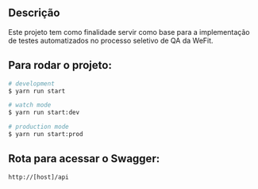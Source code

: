## Descrição

Este projeto tem como finalidade servir como base para a implementação de testes automatizados no processo seletivo de QA da WeFit.

## Para rodar o projeto:

```bash
# development
$ yarn run start

# watch mode
$ yarn run start:dev

# production mode
$ yarn run start:prod
```

## Rota para acessar o Swagger: 
```bash
http://[host]/api
```

